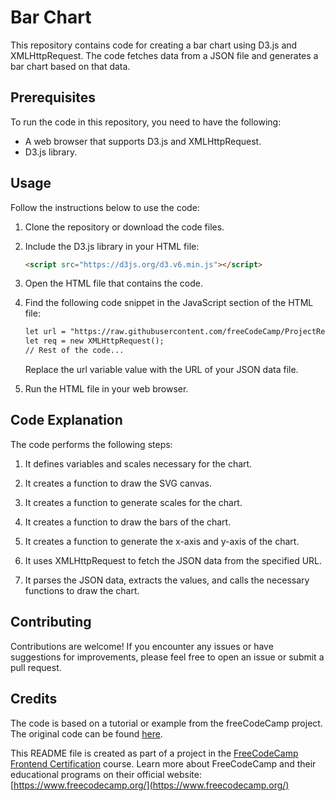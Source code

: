 # Bar Chart
This repository contains code for creating a bar chart using D3.js and XMLHttpRequest. The code fetches data from a JSON file and generates a bar chart based on that data.

## Prerequisites
To run the code in this repository, you need to have the following:
- A web browser that supports D3.js and XMLHttpRequest.
- D3.js library.

## Usage
Follow the instructions below to use the code:

1. Clone the repository or download the code files.

2. Include the D3.js library in your HTML file:

   ```html
   <script src="https://d3js.org/d3.v6.min.js"></script>
3. Open the HTML file that contains the code.

4. Find the following code snippet in the JavaScript section of the HTML file:
   ```html
   let url = "https://raw.githubusercontent.com/freeCodeCamp/ProjectReferenceData/master/GDP-data.json";
   let req = new XMLHttpRequest();
   // Rest of the code...
   ```
   Replace the url variable value with the URL of your JSON data file.

5. Run the HTML file in your web browser.

## Code Explanation
The code performs the following steps:
1. It defines variables and scales necessary for the chart.

2. It creates a function to draw the SVG canvas.

3. It creates a function to generate scales for the chart.

4. It creates a function to draw the bars of the chart.

5. It creates a function to generate the x-axis and y-axis of the chart.

6. It uses XMLHttpRequest to fetch the JSON data from the specified URL.

7. It parses the JSON data, extracts the values, and calls the necessary functions to draw the chart.

## Contributing
Contributions are welcome! If you encounter any issues or have suggestions for improvements, please feel free to open an issue or submit a pull request.

## Credits
The code is based on a tutorial or example from the freeCodeCamp project. The original code can be found [here](https://github.com/freeCodeCamp/ProjectReferenceData).

This README file is created as part of a project in the [FreeCodeCamp Frontend Certification](https://www.freecodecamp.org/learn/front-end-libraries/) course. Learn more about FreeCodeCamp and their educational programs on their official website: [https://www.freecodecamp.org/](https://www.freecodecamp.org/)

